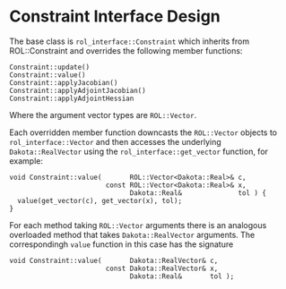 Constraint Interface Design
===========================


The base class is `rol_interface::Constraint` which inherits from ROL::Constraint
and overrides the following member functions:

    Constraint::update()
    Constraint::value()
    Constraint::applyJacobian()
    Constraint::applyAdjointJacobian()
    Constraint::applyAdjointHessian

Where the argument vector types are `ROL::Vector`. 

Each overridden member function downcasts the `ROL::Vector` objects to `rol_interface::Vector` and then accesses the underlying `Dakota::RealVector` using the `rol_interface::get_vector` function, for example:


    void Constraint::value(       ROL::Vector<Dakota::Real>& c,
                            const ROL::Vector<Dakota::Real>& x,
                                  Dakota::Real&              tol ) {
      value(get_vector(c), get_vector(x), tol);
    }

For each method taking `ROL::Vector` arguments there is an analogous overloaded method that takes `Dakota::RealVector` arguments. The correspondingh `value` function in this case has the signature

    void Constraint::value(       Dakota::RealVector& c,
                            const Dakota::RealVector& x,
                                  Dakota::Real&       tol );




 
